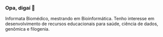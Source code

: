 ### Opa, digaí 👋
Informata Biomédico, mestrando em Bioinformática.
Tenho interesse em desenvolvimento de recursos educacionais para saúde, ciência de dados, genômica e filogenia.
<!--
**bagrezildo/bagrezildo** is a ✨ _special_ ✨ repository because its `README.md` (this file) appears on your GitHub profile.

Here are some ideas to get you started:

- 🔭 I’m currently working on ...
- 🌱 I’m currently learning ...
- 👯 I’m looking to collaborate on ...
- 🤔 I’m looking for help with ...
- 💬 Ask me about ...
- 📫 How to reach me: ...
- 😄 Pronouns: ...
- ⚡ Fun fact: ...
-->
